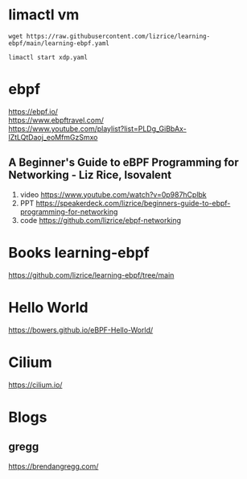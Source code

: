 # limactl vm

```
wget https://raw.githubusercontent.com/lizrice/learning-ebpf/main/learning-ebpf.yaml
```

```
limactl start xdp.yaml
```





# ebpf

https://ebpf.io/  
https://www.ebpftravel.com/   
https://www.youtube.com/playlist?list=PLDg_GiBbAx-lZtLQtDaoj_eoMfmGzSmxo  



##  A Beginner's Guide to eBPF Programming for Networking - Liz Rice, Isovalent 
1.  video  https://www.youtube.com/watch?v=0p987hCplbk   
2.  PPT    https://speakerdeck.com/lizrice/beginners-guide-to-ebpf-programming-for-networking
3.  code   https://github.com/lizrice/ebpf-networking   
    



#  Books learning-ebpf
https://github.com/lizrice/learning-ebpf/tree/main       

# Hello World
https://bowers.github.io/eBPF-Hello-World/




# Cilium  
https://cilium.io/  

# Blogs
## gregg
https://brendangregg.com/    
